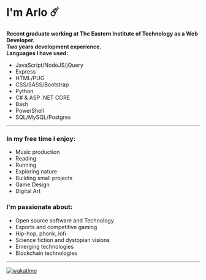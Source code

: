 # I'm Arlo ☄️
**Recent graduate working at The Eastern Institute of Technology as a Web Developer.**  
**Two years development experience.**  
**Languages I have used:**
- JavaScript/NodeJS/jQuery
- Express
- HTML/PUG
- CSS/SASS/Bootstrap
- Python
- C# & ASP .NET CORE
- Bash
- PowerShell
- SQL/MySQL/Postgres
---
### In my free time I enjoy:
- Music production
- Reading
- Running
- Exploring nature
- Building small projects
- Game Design
- Digital Art

### I'm passionate about:
- Open source software and Technology
- Esports and competitive gaming
- Hip-hop, phonk, lofi
- Science fiction and dystopian visions
- Emerging technologies
- Blockchain technologies

---

[![wakatime](https://wakatime.com/badge/user/4b403875-2abb-4659-950b-05b75013fac7.svg)](https://wakatime.com/@4b403875-2abb-4659-950b-05b75013fac7?style=plastic)

<!--
**20rp/20rp** is a ✨ _special_ ✨ repository because its `README.md` (this file) appears on your GitHub profile.

Here are some ideas to get you started:

- 🔭 I’m currently working on ...
- 🌱 I’m currently learning ...
- 👯 I’m looking to collaborate on ...
- 🤔 I’m looking for help with ...
- 💬 Ask me about ...
- 📫 How to reach me: ...
- 😄 Pronouns: ...
- ⚡ Fun fact: ...
-->
